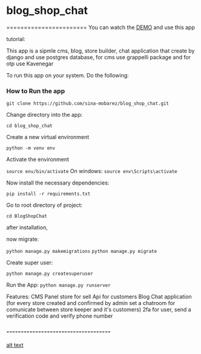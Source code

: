 # blog_shop_chat


=======================
You can watch the [DEMO](https://bchavcut-bchavcut.fandogh.cloud/) and use this app

tutorial:

This app is a sipmle cms, blog, store builder, chat application that create by django and use postgres database,
for cms use grappelli package and for otp use Kavenegar

To run this app on your system. Do the following:

### How to Run the app

```git clone https://github.com/sina-mobarez/blog_shop_chat.git```

Change directory into the app:

```cd blog_shop_chat```

Create a new virtual environment

```python -m venv env```

Activate the environment

```source env/bin/activate``` On windows: ```source env\Scripts\activate```

Now install the necessary dependencies:

```pip install -r requirements.txt```

Go to root directory of project:

```cd BlogShopChat```

after installation,

now migrate:

```python manage.py makemigrations```
```python manage.py migrate```

Create super user:

```python manage.py createsuperuser```

Run the App:
```python manage.py runserver```

Features:
CMS
Panel store for sell
Api for customers
Blog
Chat application (for every store created and confirmed by admin set a chatroom for comunicate between store keeper and it's customers)
2fa for user, send a verification code and verify phone number

### ------------------------------------


[alt text](https://github.com/sina-mobarez/Maktab-60/blob/master/Cw/Cw10/Screenshot%20from%202022-01-31%2009-25-20.png?raw=true)

